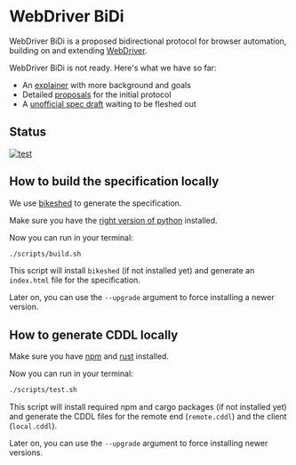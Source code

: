 # WebDriver BiDi

WebDriver BiDi is a proposed bidirectional protocol for browser automation,
building on and extending [WebDriver](https://w3c.github.io/webdriver/).

WebDriver BiDi is not ready. Here's what we have so far:

- An [explainer](./explainer.md) with more background and goals
- Detailed [proposals](./proposals/) for the initial protocol
- A [unofficial spec draft](https://w3c.github.io/webdriver-bidi/) waiting to be fleshed out

## Status

[![test](https://github.com/w3c/webdriver-bidi/actions/workflows/test.yml/badge.svg)](https://github.com/w3c/webdriver-bidi/actions/workflows/test.yml)

## How to build the specification locally

We use [bikeshed](https://tabatkins.github.io/bikeshed/) to generate the specification.

Make sure you have the [right version of python](https://tabatkins.github.io/bikeshed/#install-py3) installed.

Now you can run in your terminal:

```bash
./scripts/build.sh
```

This script will install `bikeshed` (if not installed yet) and generate an
`index.html` file for the specification.

Later on, you can use the `--upgrade` argument to force installing a newer version.

## How to generate CDDL locally

Make sure you have [npm](https://docs.npmjs.com/downloading-and-installing-node-js-and-npm)
and [rust](https://www.rust-lang.org/tools/install) installed.

Now you can run in your terminal:

```bash
./scripts/test.sh
```

This script will install required npm and cargo packages (if not installed yet)
and generate the CDDL files for the remote end (`remote.cddl`) and the client
(`local.cddl`).

Later on, you can use the `--upgrade` argument to force installing newer versions.
